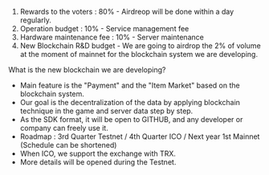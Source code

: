 1) Rewards to the voters : 80% - Airdreop will be done within a day regularly.
2) Operation budget : 10% - Service management fee
3) Hardware maintenance fee : 10% - Server maintenance
4) New Blockchain R&D budget - We are going to airdrop the 2% of volume at the moment of mainnet for the blockchain system we are developing.

What is the new blockchain we are developing?
+ Main feature is the "Payment" and the "Item Market" based on the blockchain system.
+ Our goal is the decentralization of the data by applying blockchain technique in the game and server data step by step. 
+ As the SDK format, it will be open to GITHUB, and any developer or company can freely use it.
+ Roadmap : 
3rd Quarter Testnet / 4th Quarter ICO / Next year 1st Mainnet (Schedule can be shortened) 
+ When ICO, we support the exchange with TRX.
+ More details will be opened during the Testnet.
